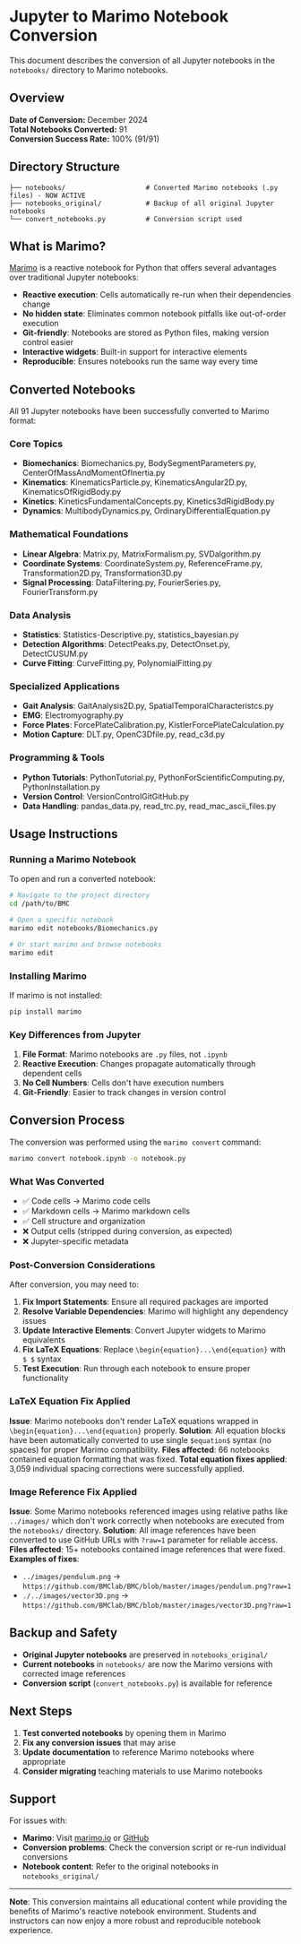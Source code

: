 # Jupyter to Marimo Notebook Conversion

This document describes the conversion of all Jupyter notebooks in the `notebooks/` directory to Marimo notebooks.

## Overview

**Date of Conversion:** December 2024  
**Total Notebooks Converted:** 91  
**Conversion Success Rate:** 100% (91/91)

## Directory Structure

```
├── notebooks/                    # Converted Marimo notebooks (.py files) - NOW ACTIVE
├── notebooks_original/           # Backup of all original Jupyter notebooks
└── convert_notebooks.py          # Conversion script used
```

## What is Marimo?

[Marimo](https://marimo.io/) is a reactive notebook for Python that offers several advantages over traditional Jupyter notebooks:

- **Reactive execution**: Cells automatically re-run when their dependencies change
- **No hidden state**: Eliminates common notebook pitfalls like out-of-order execution
- **Git-friendly**: Notebooks are stored as Python files, making version control easier
- **Interactive widgets**: Built-in support for interactive elements
- **Reproducible**: Ensures notebooks run the same way every time

## Converted Notebooks

All 91 Jupyter notebooks have been successfully converted to Marimo format:

### Core Topics
- **Biomechanics**: Biomechanics.py, BodySegmentParameters.py, CenterOfMassAndMomentOfInertia.py
- **Kinematics**: KinematicsParticle.py, KinematicsAngular2D.py, KinematicsOfRigidBody.py
- **Kinetics**: KineticsFundamentalConcepts.py, Kinetics3dRigidBody.py
- **Dynamics**: MultibodyDynamics.py, OrdinaryDifferentialEquation.py

### Mathematical Foundations
- **Linear Algebra**: Matrix.py, MatrixFormalism.py, SVDalgorithm.py
- **Coordinate Systems**: CoordinateSystem.py, ReferenceFrame.py, Transformation2D.py, Transformation3D.py
- **Signal Processing**: DataFiltering.py, FourierSeries.py, FourierTransform.py

### Data Analysis
- **Statistics**: Statistics-Descriptive.py, statistics_bayesian.py
- **Detection Algorithms**: DetectPeaks.py, DetectOnset.py, DetectCUSUM.py
- **Curve Fitting**: CurveFitting.py, PolynomialFitting.py

### Specialized Applications
- **Gait Analysis**: GaitAnalysis2D.py, SpatialTemporalCharacteristcs.py
- **EMG**: Electromyography.py
- **Force Plates**: ForcePlateCalibration.py, KistlerForcePlateCalculation.py
- **Motion Capture**: DLT.py, OpenC3Dfile.py, read_c3d.py

### Programming & Tools
- **Python Tutorials**: PythonTutorial.py, PythonForScientificComputing.py, PythonInstallation.py
- **Version Control**: VersionControlGitGitHub.py
- **Data Handling**: pandas_data.py, read_trc.py, read_mac_ascii_files.py

## Usage Instructions

### Running a Marimo Notebook

To open and run a converted notebook:

```bash
# Navigate to the project directory
cd /path/to/BMC

# Open a specific notebook
marimo edit notebooks/Biomechanics.py

# Or start marimo and browse notebooks
marimo edit
```

### Installing Marimo

If marimo is not installed:

```bash
pip install marimo
```

### Key Differences from Jupyter

1. **File Format**: Marimo notebooks are `.py` files, not `.ipynb`
2. **Reactive Execution**: Changes propagate automatically through dependent cells
3. **No Cell Numbers**: Cells don't have execution numbers
4. **Git-Friendly**: Easier to track changes in version control

## Conversion Process

The conversion was performed using the `marimo convert` command:

```bash
marimo convert notebook.ipynb -o notebook.py
```

### What Was Converted

- ✅ Code cells → Marimo code cells
- ✅ Markdown cells → Marimo markdown cells  
- ✅ Cell structure and organization
- ❌ Output cells (stripped during conversion, as expected)
- ❌ Jupyter-specific metadata

### Post-Conversion Considerations

After conversion, you may need to:

1. **Fix Import Statements**: Ensure all required packages are imported
2. **Resolve Variable Dependencies**: Marimo will highlight any dependency issues
3. **Update Interactive Elements**: Convert Jupyter widgets to Marimo equivalents
4. **Fix LaTeX Equations**: Replace `\begin{equation}...\end{equation}` with `$ $` syntax
5. **Test Execution**: Run through each notebook to ensure proper functionality

### LaTeX Equation Fix Applied

**Issue**: Marimo notebooks don't render LaTeX equations wrapped in `\begin{equation}...\end{equation}` properly.
**Solution**: All equation blocks have been automatically converted to use single `$equation$` syntax (no spaces) for proper Marimo compatibility.
**Files affected**: 66 notebooks contained equation formatting that was fixed.
**Total equation fixes applied**: 3,059 individual spacing corrections were successfully applied.

### Image Reference Fix Applied

**Issue**: Some Marimo notebooks referenced images using relative paths like `../images/` which don't work correctly when notebooks are executed from the `notebooks/` directory.
**Solution**: All image references have been converted to use GitHub URLs with `?raw=1` parameter for reliable access.
**Files affected**: 15+ notebooks contained image references that were fixed.
**Examples of fixes**:
- `../images/pendulum.png` → `https://github.com/BMClab/BMC/blob/master/images/pendulum.png?raw=1`
- `./../images/vector3D.png` → `https://github.com/BMClab/BMC/blob/master/images/vector3D.png?raw=1`

## Backup and Safety

- **Original Jupyter notebooks** are preserved in `notebooks_original/`
- **Current notebooks** in `notebooks/` are now the Marimo versions with corrected image references
- **Conversion script** (`convert_notebooks.py`) is available for reference

## Next Steps

1. **Test converted notebooks** by opening them in Marimo
2. **Fix any conversion issues** that may arise
3. **Update documentation** to reference Marimo notebooks where appropriate
4. **Consider migrating** teaching materials to use Marimo notebooks

## Support

For issues with:
- **Marimo**: Visit [marimo.io](https://marimo.io/) or [GitHub](https://github.com/marimo-team/marimo)
- **Conversion problems**: Check the conversion script or re-run individual conversions
- **Notebook content**: Refer to the original notebooks in `notebooks_original/`

---

**Note**: This conversion maintains all educational content while providing the benefits of Marimo's reactive notebook environment. Students and instructors can now enjoy a more robust and reproducible notebook experience.
